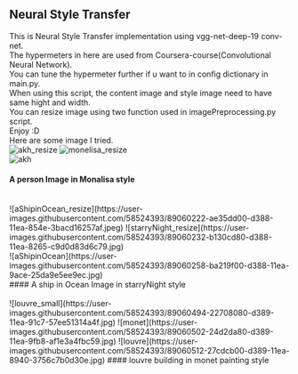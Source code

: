 ## Neural Style Transfer

This is Neural Style Transfer implementation using vgg-net-deep-19 conv-net.<br>
The hypermeters in here are used from Coursera-course(Convolutional Neural Network).<br>
You can tune the hypermeter further if u want to in config dictionary in main.py.<br>
When using this script, the content image and style image need to have same hight and width.<br>
You can resize image using two function used in imagePreprocessing.py script.<br>
Enjoy :D<br>
Here are some image I tried.<br>
![akh_resize](https://user-images.githubusercontent.com/58524393/89060005-35368580-d388-11ea-9572-a44edcb75cd0.jpg)
![monelisa_resize](https://user-images.githubusercontent.com/58524393/89060014-3798df80-d388-11ea-963d-3b8e22fbf4da.jpg)<br>
![akh](https://user-images.githubusercontent.com/58524393/89059967-29e35a00-d388-11ea-969e-9d4d2dc5d5a9.jpg)<br>
#### A person Image in Monalisa style <br>
<br>
![aShipinOcean_resize](https://user-images.githubusercontent.com/58524393/89060222-ae35dd00-d388-11ea-854e-3bacd16257af.jpeg)
![starryNight_resize](https://user-images.githubusercontent.com/58524393/89060232-b130cd80-d388-11ea-8265-c9d0d83d6c79.jpg)<br>
![aShipinOcean](https://user-images.githubusercontent.com/58524393/89060258-ba219f00-d388-11ea-9ace-25da9e5ee9ec.jpg)<br>
#### A ship in Ocean Image in starryNight style<br>
<br>
![louvre_small](https://user-images.githubusercontent.com/58524393/89060494-22708080-d389-11ea-91c7-57ee51314a4f.jpg)
![monet](https://user-images.githubusercontent.com/58524393/89060502-24d2da80-d389-11ea-9fb8-af1e3a4fbc59.jpg)
![louvre](https://user-images.githubusercontent.com/58524393/89060512-27cdcb00-d389-11ea-8940-3756c7b0d30e.jpg)
#### louvre building in monet painting style


